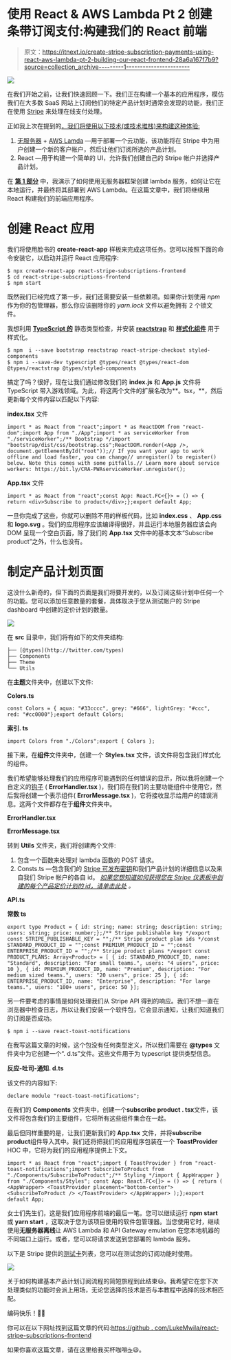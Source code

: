 # 使用 React & AWS Lambda Pt 2 创建条带订阅支付:构建我们的 React 前端

> 原文：<https://itnext.io/create-stripe-subscription-payments-using-react-aws-lambda-pt-2-building-our-react-frontend-28a6a167f7b9?source=collection_archive---------1----------------------->

![](img/9f8d59c18e55d0f29bf341595e1b326d.png)

在我们开始之前，让我们快速回顾一下。我们正在构建一个基本的应用程序，模仿我们在大多数 SaaS 网站上订阅他们的特定产品计划时通常会发现的功能，我们正在使用 [Stripe](https://stripe.com/) 来处理在线支付处理。

正如我上次在提到的[，我们将使用以下技术(或技术堆栈)来构建这种体验:](/create-stripe-subscription-payments-using-react-aws-lambda-pt-1-setting-up-the-lambda-service-4e26501d30e0)

1.  [无服务器](https://serverless.com/) + [AWS Lamda](https://aws.amazon.com/lambda/) —用于部署一个云功能，该功能将在 Stripe 中为用户创建一个新的客户帐户，然后让他们订阅所选的产品计划。
2.  React —用于构建一个简单的 UI，允许我们创建自己的 Stripe 帐户并选择产品计划。

在 [**第 1 部分**](/create-stripe-subscription-payments-using-react-aws-lambda-pt-1-setting-up-the-lambda-service-4e26501d30e0) 中，我演示了如何使用无服务器框架创建 lambda 服务，如何让它在本地运行，并最终将其部署到 AWS Lambda。在这篇文章中，我们将继续用 React 构建我们的前端应用程序。

# **创建 React 应用**

我们将使用脸书的 **create-react-app** 样板来完成这项任务。您可以按照下面的命令安装它，以启动并运行 React 应用程序:

```
$ npx create-react-app react-stripe-subscriptions-frontend
$ cd react-stripe-subscriptions-frontend
$ npm start
```

既然我们已经完成了第一步，我们还需要安装一些依赖项。如果你计划使用 *npm* 作为你的包管理器，那么你应该删除你的 *yarn.lock* 文件以避免拥有 2 个锁文件。

我想利用 [**TypeScript 的**](https://www.typescriptlang.org/) 静态类型检查，并安装 [**reactstrap**](https://reactstrap.github.io/) 和 [**样式化组件**](https://www.styled-components.com/) 用于样式化。

```
$ npm  i --save bootstrap reactstrap react-stripe-checkout styled-components
$ npm i --save-dev typescript @types/react @types/react-dom @types/reactstrap @types/styled-components
```

搞定了吗？很好，现在让我们通过修改我们的 **index.js** 和 **App.js** 文件将 TypeScript 带入游戏领域。为此，将这两个文件的扩展名改为**。tsx，**，然后更新每个文件内容以匹配以下内容:

**index.tsx** 文件

```
import * as React from "react";import * as ReactDOM from "react-dom";import App from "./App";import * as serviceWorker from "./serviceWorker";/** Bootstrap */import "bootstrap/dist/css/bootstrap.css";ReactDOM.render(<App />, document.getElementById("root"));// If you want your app to work offline and load faster, you can change// unregister() to register() below. Note this comes with some pitfalls.// Learn more about service workers: https://bit.ly/CRA-PWAserviceWorker.unregister();
```

**App.tsx** 文件

```
import * as React from "react";const App: React.FC<{}> = () => { return <div>Subscribe to product</div>;};export default App;
```

一旦你完成了这些，你就可以删除不用的样板代码，比如 **index.css** 、 **App.css** 和 **logo.svg** 。我们的应用程序应该编译得很好，并且运行本地服务器应该会向 DOM 呈现一个空白页面，除了我们的 **App.tsx** 文件中的基本文本“Subscribe product”之外，什么也没有。

# **制定产品计划页面**

这没什么新奇的，但下面的页面是我们将要开发的，以及订阅这些计划中任何一个的功能。您可以添加任意数量的套餐，具体取决于您从测试帐户的 Stripe dashboard 中创建的定价计划的数量。

![](img/8650f88421546aa786109516bb756abc.png)

在 **src** 目录中，我们将有如下的文件夹结构:

```
├── [@types](http://twitter.com/types)
├── Components
├── Theme
└── Utils
```

在**主题**文件夹中，创建以下文件:

**Colors.ts**

```
const Colors = { aqua: "#33cccc", grey: "#666", lightGrey: "#ccc", red: "#cc0000"};export default Colors;
```

**索引. ts**

```
import Colors from "./Colors";export { Colors };
```

接下来，在**组件**文件夹中，创建一个 **Styles.tsx** 文件，该文件将包含我们样式化的组件。

我们希望能够处理我们的应用程序可能遇到的任何错误的显示，所以我将创建一个自定义的[钩子](https://reactjs.org/docs/hooks-custom.html) ( **ErrorHandler.tsx** )，我们将在我们的主要功能组件中使用它，然后我将创建一个表示组件( **ErrorMessage.tsx** )，它将接收显示给用户的错误消息。这两个文件都存在于**组件**文件夹中。

**ErrorHandler.tsx**

**ErrorMessage.tsx**

转到 **Utils** 文件夹，我们将创建两个文件:

1.  包含一个函数来处理对 lambda 函数的 POST 请求。
2.  Consts.ts —包含我们的 [Stripe 可发布密钥](https://support.stripe.com/questions/locate-api-keys)和我们产品计划的详细信息以及来自我们 Stripe 帐户的各自 id。 [*如果您想知道如何获得您在 Stripe 仪表板中创建的每个产品定价计划的 id，请单击此处*](https://support.quaderno.io/article/292-where-can-i-find-my-stripe-plan-id) *。*

**API.ts**

**常数 ts**

```
export type Product = { id: string; name: string; description: string; users: string; price: number;};/** Stripe publishable key */export const STRIPE_PUBLISHABLE_KEY = "";/** Stripe product plan ids */const STANDARD_PRODUCT_ID = "";const PREMIUM_PRODUCT_ID = "";const ENTERPRISE_PRODUCT_ID = "";/** Stripe product plans */export const PRODUCT_PLANS: Array<Product> = [ { id: STANDARD_PRODUCT_ID, name: "Standard", description: "For small teams.", users: "4 users", price: 10 }, { id: PREMIUM_PRODUCT_ID, name: "Premium", description: "For medium sized teams.", users: "20 users", price: 25 }, { id: ENTERPRISE_PRODUCT_ID, name: "Enterprise", description: "For large teams.", users: "100+ users", price: 50 }];
```

另一件要考虑的事情是如何处理我们从 Stripe API 得到的响应。我们不想一直在浏览器中检查日志，所以让我们安装一个软件包，它会显示通知，让我们知道我们的订阅是否成功。

```
$ npm i --save react-toast-notifications
```

在我写这篇文章的时候，这个包没有任何类型定义，所以我们需要在 **@types** 文件夹中为它创建一个“. d.ts”文件。这些文件用于为 typescript 提供类型信息。

**反应-吐司-通知. d.ts**

该文件的内容如下:

```
declare module "react-toast-notifications";
```

在我们的 **Components** 文件夹中，创建一个**subscribe product . tsx**文件，该文件将包含我们的主要组件，它将所有这些组件集合在一起。

最后但同样重要的是，让我们更新我们的 **App.tsx** 文件，并将**subscribe product**组件导入其中。我们还将把我们的应用程序包装在一个 **ToastProvider** HOC 中，它将为我们的应用程序提供上下文。

```
import * as React from "react";import { ToastProvider } from "react-toast-notifications";import SubscribeToProduct from "./Components/SubscribeToProduct";/** Styling */import { AppWrapper } from "./Components/Styles"; const App: React.FC<{}> = () => { return ( <AppWrapper> <ToastProvider placement="bottom-center"> <SubscribeToProduct /> </ToastProvider> </AppWrapper> );};export default App;
```

女士们先生们，这是我们应用程序前端的最后一笔。您可以继续运行 **npm start** 或 **yarn start** ，这取决于您为该项目使用的软件包管理器。当您使用它时，继续使用**无服务器离线**让 AWS Lambda 和 API Gateway emulation 在您本地机器的不同端口上运行。或者，您可以将请求发送到您部署的 lambda 服务。

以下是 Stripe 提供的[测试卡](https://stripe.com/docs/testing)列表，您可以在测试您的订阅功能时使用。

![](img/d6d8e8a6fe2c097ee2266c8e48c55f13.png)

关于如何构建基本产品计划订阅流程的简短旅程到此结束😃。我希望它在您下次处理类似的功能时会派上用场，无论您选择的技术是否与本教程中选择的技术相匹配。

编码快乐！👨‍💻

你可以在以下网址找到这篇文章的代码:[https://github . com/LukeMwila/react-stripe-subscriptions-frontend](https://github.com/LukeMwila/react-stripe-subscriptions-frontend)

如果你喜欢这篇文章，请在这里给我买杯咖啡[☕️](https://www.buymeacoffee.com/lukemwila)😃。